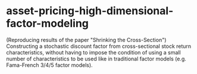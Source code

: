 # asset-pricing-high-dimensional-factor-modeling
 (Reproducing results of the paper "Shrinking the Cross-Section") Constructing a stochastic discount factor from cross-sectional stock return characteristics, without having to impose the condition of using a small number of characteristics to be used like in traditional factor models (e.g. Fama-French 3/4/5 factor models).
 
